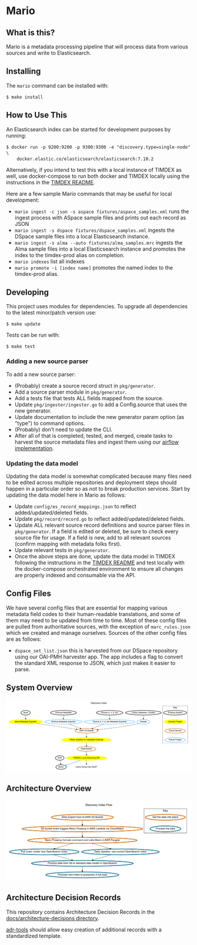 # Mario

## What is this?

Mario is a metadata processing pipeline that will process data from various
sources and write to Elasticsearch.

## Installing

The `mario` command can be installed with:

```
$ make install
```

## How to Use This

An Elasticsearch index can be started for development purposes by running:

```
$ docker run -p 9200:9200 -p 9300:9300 -e "discovery.type=single-node" \
    docker.elastic.co/elasticsearch/elasticsearch:7.10.2
```

Alternatively, if you intend to test this with a local instance of TIMDEX
as well, use docker-compose to run both docker and TIMDEX locally using the
instructions in the [TIMDEX README](https://github.com/MITLibraries/timdex/blob/master/README.md#docker-compose-orchestrated-local-environment).

Here are a few sample Mario commands that may be useful for local development:
- `mario ingest -c json -s aspace fixtures/aspace_samples.xml`
  runs the ingest process with ASpace sample files and prints out each record
  as JSON
- `mario ingest -s dspace fixtures/dspace_samples.xml` ingests the
  DSpace sample files into a local Elasticsearch instance.
- `mario ingest -s alma --auto fixtures/alma_samples.mrc` ingests the
  Alma sample files into a local Elasticsearch instance and promotes the
  index to the timdex-prod alias on completion.
- `mario indexes` list all indexes
- `mario promote -i [index name]` promotes the named index to the
  timdex-prod alias.

## Developing

This project uses modules for dependencies. To upgrade all dependencies to the latest minor/patch version use:

```
$ make update
```

Tests can be run with:

```
$ make test
```

### Adding a new source parser
To add a new source parser:
- (Probably) create a source record struct in `pkg/generator`.
- Add a source parser module in `pkg/generator`.
- Add a tests file that tests ALL fields mapped from the source.
- Update `pkg/ingester/ingester.go` to add a Config.source that uses the new
  generator.
- Update documentation to include the new generator param option (as "type") to
  command options.
- (Probably) don’t need to update the CLI.
- After all of that is completed, tested, and merged, create tasks to harvest
  the source metadata files and ingest them using our [airflow implementation](https://github.com/MITLibraries/workflow).

### Updating the data model
Updating the data model is somewhat complicated because many files need to be
edited across multiple repositories and deployment steps should happen in a
particular order so as not to break production services. Start by updating the data model here in Mario as follows:
- Update `config/es_record_mappings.json` to reflect added/updated/deleted
  fields.
- Update `pkg/record/record.go` to reflect added/updated/deleted fields.
- Update ALL relevant source record definitions and source parser files in
  `pkg/generator`. If a field is edited or deleted, be sure to check every
  source file for usage. If a field is new, add to all relevant sources
  (confirm mapping with metadata folks first).
- Update relevant tests in `pkg/generator`.
- Once the above steps are done, update the data model in TIMDEX following the
  instructions in the [TIMDEX README](https://github.com/MITLibraries/timdex/blob/master/README.md) and test locally with the docker-compose
  orchestrated environment to ensure all changes are properly indexed and
  consumable via the API.

## Config Files
We have several config files that are essential for mapping various metadata
field codes to their human-readable translations, and some of them may need to
be updated from time to time. Most of these config files are pulled from
authoritative sources, with the exception of `marc_rules.json` which we created
and manage ourselves. Sources of the other config files are as follows:

- `dspace_set_list.json` this is harvested from our DSpace repository using our
  OAI-PMH harvester app. The app includes a flag to convert the standard XML
  response to JSON, which just makes it easier to parse.

## System Overview
![alt text](docs/charts/dip_overview.png "Mario system overview chart")

## Architecture Overview
![alt text](docs/charts/dip_architecture.png "Mario system overview chart")

## Architecture Decision Records

This repository contains Architecture Decision Records in the
[docs/architecture-decisions directory](docs/architecture-decisions).

[adr-tools](https://github.com/npryce/adr-tools) should allow easy creation of
additional records with a standardized template.
